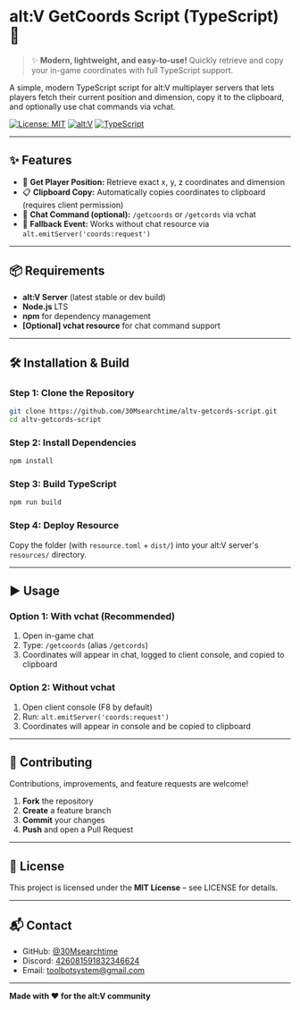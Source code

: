 # alt:V GetCoords Script (TypeScript) 🚀

> ✨ **Modern, lightweight, and easy-to-use!** Quickly retrieve and copy your in-game coordinates with full TypeScript support.

A simple, modern TypeScript script for alt:V multiplayer servers that lets players fetch their current position and dimension, copy it to the clipboard, and optionally use chat commands via vchat.

[![License: MIT](https://img.shields.io/badge/License-MIT-yellow.svg)](https://opensource.org/licenses/MIT)
[![alt:V](https://img.shields.io/badge/alt:V-JS%20v2-blue)](https://altv.mp)
[![TypeScript](https://img.shields.io/badge/TypeScript-5.6-blue)](https://www.typescriptlang.org/)

---

## ✨ Features

- 📌 **Get Player Position:** Retrieve exact x, y, z coordinates and dimension
- 📋 **Clipboard Copy:** Automatically copies coordinates to clipboard (requires client permission)
- 💬 **Chat Command (optional):** `/getcoords` or `/getcords` via vchat
- 🔄 **Fallback Event:** Works without chat resource via `alt.emitServer('coords:request')`

---

## 📦 Requirements

- **alt:V Server** (latest stable or dev build)
- **Node.js** LTS
- **npm** for dependency management
- **[Optional] vchat resource** for chat command support

---

## 🛠 Installation & Build

### Step 1: Clone the Repository

```bash
git clone https://github.com/30Msearchtime/altv-getcords-script.git
cd altv-getcords-script
```

### Step 2: Install Dependencies

```bash
npm install
```

### Step 3: Build TypeScript

```bash
npm run build
```

### Step 4: Deploy Resource

Copy the folder (with `resource.toml` + `dist/`) into your alt:V server's `resources/` directory.

---

## ▶️ Usage

### Option 1: With vchat (Recommended)

1. Open in-game chat  
2. Type: `/getcoords` (alias `/getcords`)  
3. Coordinates will appear in chat, logged to client console, and copied to clipboard

### Option 2: Without vchat

1. Open client console (F8 by default)  
2. Run: `alt.emitServer('coords:request')`  
3. Coordinates will appear in console and be copied to clipboard

---

## 🤝 Contributing

Contributions, improvements, and feature requests are welcome!  

1. **Fork** the repository  
2. **Create** a feature branch  
3. **Commit** your changes  
4. **Push** and open a Pull Request

---

## 📄 License

This project is licensed under the **MIT License** – see LICENSE for details.

---

## 📬 Contact

- GitHub: [@30Msearchtime](https://github.com/30Msearchtime)
- Discord: [426081591832346624](https://discord.com/users/426081591832346624)
- Email: toolbotsystem@gmail.com

---

**Made with ❤️ for the alt:V community**
